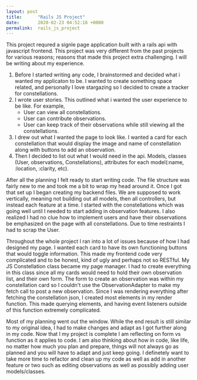 ```yaml
---
layout: post
title:      "Rails JS Project"
date:       2020-02-23 04:52:16 +0000
permalink:  rails_js_project
---
```



This project requred a signle page application built with a rails api with javascript frontend. This project was very different from the past projects for various reasons; reasons that made this project extra challenging. I will be writing about my experience.

1. Before I started writing any code, I brainstormed and decided what i wanted my applicaton to be. I wanted to create something space related, and personally I love stargazing so I decided to create a tracker for constellations. 
2.  I wrote user stories. This outlined what i wanted the user experience to be like. For example,
     * User can view all constellations.
     * User can contribute observations.
     * User can keep track of their observations while still viewing all the constellations.
3.  I drew out what I wanted the page to look like. I wanted a card for each constellation that would display the image and name of constellation along with buttons to add an observation.
4.  Then I decided to list out what I would need in the api. Models, classes (User, observations, Constellations), attributes for each model(:name, :location, :clarity, etc).

After all the planning I felt ready to start writing code. The file structure was fairly new to me and took me a bit to wrap my head around it. Once I got that set up I began creating my backend files. We are supposed to work vertically, meaning not building out all models, then all controllers, but instead each feature at a time. I started with the constellations which was going well until I needed to start adding in observation features.  I also realized I had no clue how to implement users and have their observations be emphasized on the page with all constellations. Due to time restraints I had to scrap the User.

Throughout the whole project I ran into a lot of issues because of how I had designed my page. I wanted each card to have its own functioning buttons that would toggle information. This made my frontend code very complicated and to be honest, kind of ugly and perhaps not so RESTful. My JS Constellation class became my page manager. I had to create everything in this class since all my cards would need to hold their own observation list, and their own form. The form to create an observation was within my constellation card so I couldn't use the ObservationAdapter to make my fetch call to post a new observation. Since I was rendering everything after fetching the constellation json, I created most elements in my render function. This made querying elements, and having event listeners outside of this function extremely complicated. 

Most of my planning went out the window. While the end result is still similar to my original idea, I had to make changes and adapt as I got further along in my code. Now that I my project is complete I am reflecting on form vs function as it applies to code. I am also thinking about how in code, like life, no matter how much you plan and prepare, things will not always go as planned and you will have to adapt and just keep going. I definetely want to take more time to refactor and clean up my code as well as add in another feature or two such as editing observations as well as possibly adding user models/classes. 
  
